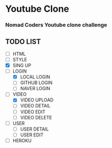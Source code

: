 # Youtube Clone
### Nomad Coders Youtube clone challenge

## TODO LIST
  - [ ] HTML
  - [ ] STYLE
  - [x] SING UP
  - [ ] LOGIN
    - [x] LOCAL LOGIN
    - [ ] GITHUB LOGIN
    - [ ] NAVER LOGIN
  - [ ] VIDEO
    - [x] VIDEO UPLOAD
    - [ ] VIDEO DETAIL
    - [ ] VIDEO EDIT
    - [ ] VIDEO DELETE
  - [ ] USER
    - [ ] USER DETAIL
    - [ ] USER EDIT
  - [ ] HEROKU 
